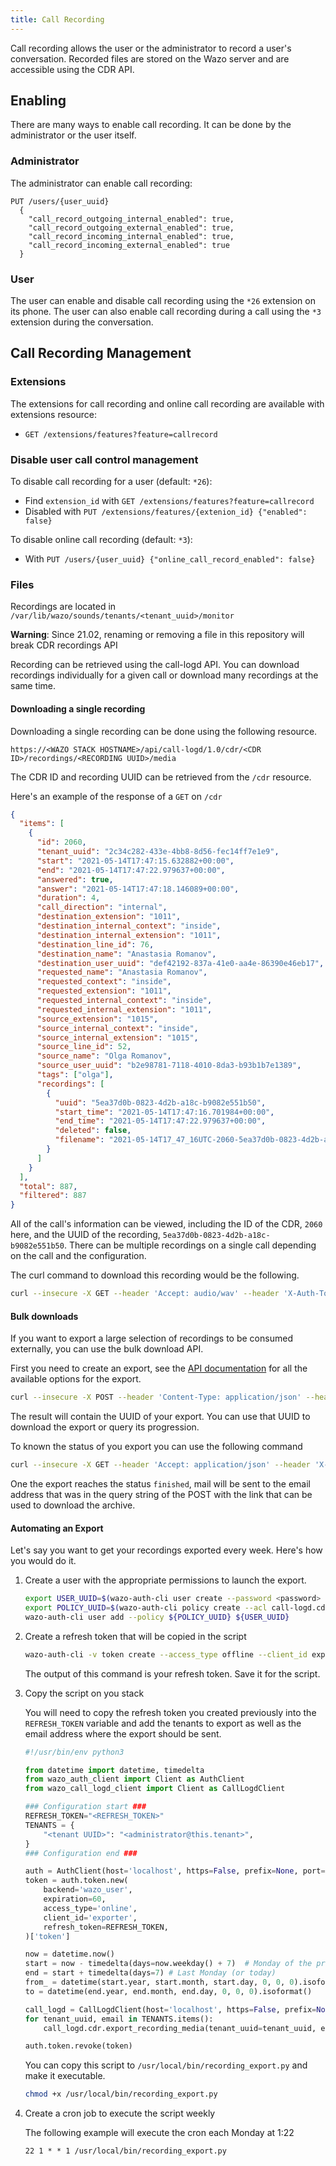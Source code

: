 ```yaml
---
title: Call Recording
---
```


Call recording allows the user or the administrator to record a user's conversation. Recorded files
are stored on the Wazo server and are accessible using the CDR API.

## Enabling

There are many ways to enable call recording. It can be done by the administrator or the user
itself.

### Administrator

The administrator can enable call recording:

```ascii
PUT /users/{user_uuid}
  {
    "call_record_outgoing_internal_enabled": true,
    "call_record_outgoing_external_enabled": true,
    "call_record_incoming_internal_enabled": true,
    "call_record_incoming_external_enabled": true
  }
```

### User

The user can enable and disable call recording using the `*26` extension on its phone. The user can
also enable call recording during a call using the `*3` extension during the conversation.

## Call Recording Management

### Extensions

The extensions for call recording and online call recording are available with extensions resource:

- `GET /extensions/features?feature=callrecord`

### Disable user call control management

To disable call recording for a user (default: `*26`):

- Find `extension_id` with `GET /extensions/features?feature=callrecord`
- Disabled with `PUT /extensions/features/{extenion_id} {"enabled": false}`

To disable online call recording (default: `*3`):

- With `PUT /users/{user_uuid} {"online_call_record_enabled": false}`

### Files

Recordings are located in `/var/lib/wazo/sounds/tenants/<tenant_uuid>/monitor`

**Warning**: Since 21.02, renaming or removing a file in this repository will break CDR recordings
API

Recording can be retrieved using the call-logd API. You can download recordings individually for a
given call or download many recordings at the same time.

#### Downloading a single recording

Downloading a single recording can be done using the following resource.

`https://<WAZO STACK HOSTNAME>/api/call-logd/1.0/cdr/<CDR ID>/recordings/<RECORDING UUID>/media`

The CDR ID and recording UUID can be retrieved from the `/cdr` resource.

Here's an example of the response of a `GET` on `/cdr`

```json
{
  "items": [
    {
      "id": 2060,
      "tenant_uuid": "2c34c282-433e-4bb8-8d56-fec14ff7e1e9",
      "start": "2021-05-14T17:47:15.632882+00:00",
      "end": "2021-05-14T17:47:22.979637+00:00",
      "answered": true,
      "answer": "2021-05-14T17:47:18.146089+00:00",
      "duration": 4,
      "call_direction": "internal",
      "destination_extension": "1011",
      "destination_internal_context": "inside",
      "destination_internal_extension": "1011",
      "destination_line_id": 76,
      "destination_name": "Anastasia Romanov",
      "destination_user_uuid": "def42192-837a-41e0-aa4e-86390e46eb17",
      "requested_name": "Anastasia Romanov",
      "requested_context": "inside",
      "requested_extension": "1011",
      "requested_internal_context": "inside",
      "requested_internal_extension": "1011",
      "source_extension": "1015",
      "source_internal_context": "inside",
      "source_internal_extension": "1015",
      "source_line_id": 52,
      "source_name": "Olga Romanov",
      "source_user_uuid": "b2e98781-7118-4010-8da3-b93b1b7e1389",
      "tags": ["olga"],
      "recordings": [
        {
          "uuid": "5ea37d0b-0823-4d2b-a18c-b9082e551b50",
          "start_time": "2021-05-14T17:47:16.701984+00:00",
          "end_time": "2021-05-14T17:47:22.979637+00:00",
          "deleted": false,
          "filename": "2021-05-14T17_47_16UTC-2060-5ea37d0b-0823-4d2b-a18c-b9082e551b50.wav"
        }
      ]
    }
  ],
  "total": 887,
  "filtered": 887
}
```

All of the call's information can be viewed, including the ID of the CDR, `2060` here, and the UUID
of the recording, `5ea37d0b-0823-4d2b-a18c-b9082e551b50`. There can be multiple recordings on a
single call depending on the call and the configuration.

The curl command to download this recording would be the following.

```bash
curl --insecure -X GET --header 'Accept: audio/wav' --header 'X-Auth-Token: <ACCESS TOKEN>' 'https://<WAZO STACK HOSTNAME>/api/call-logd/1.0/cdr/2060/recordings/5ea37d0b-0823-4d2b-a18c-b9082e551b50/media' --output <MY FILE.wav>
```

#### Bulk downloads

If you want to export a large selection of recordings to be consumed externally, you can use the
bulk download API.

First you need to create an export, see the
[API documentation](https://wazo-platform.org/documentation/console/cdr) for all the available
options for the export.

```bash
curl --insecure -X POST --header 'Content-Type: application/json' --header 'Accept: application/json' --header 'Wazo-Tenant: <TENANT UUID>' --header 'X-Auth-Token: ACCESS TOKEN' -d '{}' 'https://<WAZO STACK HOSTNAME>/api/call-logd/1.0/cdr/recordings/media/export?from=2021-04-01T00%3A00%3A00-0500&until=2021-05-01T00%3A00%3A00-0500&recurse=false&email=<USERNAME%40DOMAIN>'
```

The result will contain the UUID of your export. You can use that UUID to download the export or
query its progression.

To known the status of you export you can use the following command

```bash
curl --insecure -X GET --header 'Accept: application/json' --header 'X-Auth-Token: <ACCESS TOKEN>' 'https://<WAZO STACK HOSTNAME>/api/call-logd/1.0/exports/<EXPORT UUID>'
```

One the export reaches the status `finished`, mail will be sent to the email address that was in the
query string of the POST with the link that can be used to download the archive.

#### Automating an Export

Let's say you want to get your recordings exported every week. Here's how you would do it.

1.  Create a user with the appropriate permissions to launch the export.

    ```bash
    export USER_UUID=$(wazo-auth-cli user create --password <password> <username>)
    export POLICY_UUID=$(wazo-auth-cli policy create --acl call-logd.cdr.recordings.media.export.create auth.tenants.read -- recording_exporter)
    wazo-auth-cli user add --policy ${POLICY_UUID} ${USER_UUID}
    ```

2.  Create a refresh token that will be copied in the script

    ```bash
    wazo-auth-cli -v token create --access_type offline --client_id exporter --auth-username <username> --auth-password <password> 2>&1 | tr ',' '\n' | sed 's/}//g' | grep 'refresh_token' | awk -F': ' '{ print $NF }'
    ```

    The output of this command is your refresh token. Save it for the script.

3.  Copy the script on you stack

    You will need to copy the refresh token you created previously into the `REFRESH_TOKEN` variable
    and add the tenants to export as well as the email address where the export should be sent.

    ```python
    #!/usr/bin/env python3

    from datetime import datetime, timedelta
    from wazo_auth_client import Client as AuthClient
    from wazo_call_logd_client import Client as CallLogdClient

    ### Configuration start ###
    REFRESH_TOKEN="<REFRESH_TOKEN>"
    TENANTS = {
        "<tenant UUID>": "<administrator@this.tenant>",
    }
    ### Configuration end ###

    auth = AuthClient(host='localhost', https=False, prefix=None, port=9497)
    token = auth.token.new(
        backend='wazo_user',
        expiration=60,
        access_type='online',
        client_id='exporter',
        refresh_token=REFRESH_TOKEN,
    )['token']

    now = datetime.now()
    start = now - timedelta(days=now.weekday() + 7)  # Monday of the previous week
    end = start + timedelta(days=7) # Last Monday (or today)
    from_ = datetime(start.year, start.month, start.day, 0, 0, 0).isoformat()
    to = datetime(end.year, end.month, end.day, 0, 0, 0).isoformat()

    call_logd = CallLogdClient(host='localhost', https=False, prefix=None, port=9298, token=token)
    for tenant_uuid, email in TENANTS.items():
        call_logd.cdr.export_recording_media(tenant_uuid=tenant_uuid, email=email, from_=from_, to=to)

    auth.token.revoke(token)
    ```

    You can copy this script to `/usr/local/bin/recording_export.py` and make it executable.

    ```bash
    chmod +x /usr/local/bin/recording_export.py
    ```

4.  Create a cron job to execute the script weekly

    The following example will execute the cron each Monday at 1:22

    ```
    22 1 * * 1 /usr/local/bin/recording_export.py
    ```
